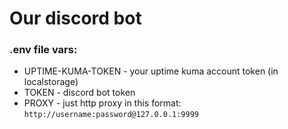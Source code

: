 # Our discord bot

### .env file vars:

-   UPTIME-KUMA-TOKEN - your uptime kuma account token (in localstorage)
-   TOKEN - discord bot token
-   PROXY - just http proxy in this format: `http://username:password@127.0.0.1:9999`
